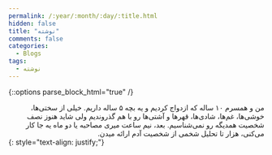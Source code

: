 ```yaml
---
permalink: /:year/:month/:day/:title.html
hidden: false
title: "نوشته"
comments: false
categories:
  - Blogs
tags:
  - نوشته
---
```


{::options parse_block_html="true" /}
<div dir='rtl' align='right'>
من و همسرم ۱۰ ساله که ازدواج کردیم و یه بچه ۵ ساله داریم. خیلی از سختی‌ها، خوشی‌ها، غم‌ها، شادی‌ها، قهرها و آشتی‌ها رو با هم گذروندیم ولی شاید هنوز‌ نصف شخصیت همدیگه رو نمی‌شناسیم.
بعد، نیم ساعت میری مصاحبه یا دو ماه یه جا کار می‌کنی، هزار تا تحلیل شخمی از شخصیت آدم ارائه میدن.
</div>
{: style="text-align: justify;"}